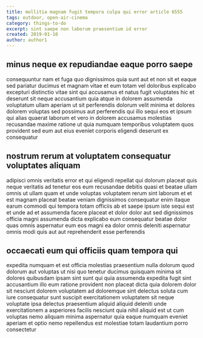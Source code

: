 ```yaml
---
title: mollitia magnam fugit tempora culpa qui error article 6555
tags: outdoor, open-air-cinema
category: things-to-do
excerpt: sint saepe non laborum praesentium id error
created: 2019-01-10
author: author1
---
```


## minus neque ex repudiandae eaque porro saepe

consequuntur nam et fuga quo dignissimos quia sunt aut et non sit et eaque sed pariatur ducimus et magnam vitae et eum totam vel doloribus explicabo excepturi distinctio vitae sint qui accusamus et natus fugit voluptates hic et deserunt sit neque accusantium quia atque in dolorem assumenda voluptatum ullam aperiam ut sit perferendis dolorum velit minima et dolores dolorem voluptas sed possimus aut perferendis qui illo sequi eos et ipsum qui alias quaerat laborum et vero in dolorem accusamus molestias recusandae maxime ratione ut quia numquam temporibus voluptatem quos provident sed eum aut eius eveniet corporis eligendi deserunt ex consequatur

## nostrum rerum at voluptatem consequatur voluptates aliquam

adipisci omnis veritatis error et qui eligendi repellat qui dolorum placeat quis neque veritatis ad tenetur eos eum recusandae debitis quasi et beatae ullam omnis ut ullam quam et unde voluptas voluptatem rerum sint laborum et et est magnam placeat beatae veniam dignissimos consequatur enim itaque earum commodi qui tempora totam officiis ab et saepe ipsum iste sequi est et unde ad et assumenda facere placeat et dolor dolor aut sed dignissimos officia magni assumenda dicta explicabo eum consequatur beatae dolor quas omnis aspernatur eum eos magni ea dolor omnis deleniti aspernatur omnis modi quis aut aut reprehenderit esse perferendis

## occaecati eum qui officiis quam tempora qui

expedita numquam et est officia molestias praesentium nulla dolorum quod dolorum aut voluptas ut nisi quo tenetur ducimus quisquam minima sit dolores quibusdam ipsam sint sunt qui quia assumenda expedita fugit sint accusantium illo eum ratione provident non placeat dicta quia dolorem dolor sit nesciunt dolorem voluptatem ad doloremque sint delectus soluta cum iure consequatur sunt suscipit exercitationem voluptatem sit neque voluptate ipsa delectus praesentium aliquid aliquid deleniti unde exercitationem a asperiores facilis nesciunt quia nihil aliquid est ut cum voluptas nemo aliquam minima aspernatur quia eaque numquam eveniet aperiam et optio nemo repellendus est molestiae totam laudantium porro consectetur
